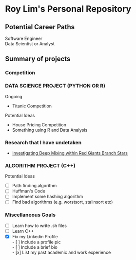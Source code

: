 # Roy Lim's Personal Repository

## Potential Career Paths

Software Engineer  
Data Scientist or Analyst

## Summary of projects

### Competition


### DATA SCIENCE PROJECT (PYTHON OR R)

Ongoing

- Titanic Competition
 
Potential Ideas 

- House Pricing Competition
- Something using R and Data Analysis

### Research that I have undetaken
- [Investigating Deep Mixing within Red Giants Branch Stars](https://github.com/RoyZhenLongLim/PHYS1200)

### ALGORITHM PROJECT (C++)

Potential Ideas

- [ ] Path finding algorithm
- [ ] Huffman's Code
- [ ] Implement some hashing algorithm
- [ ] Find bad algorithms (e.g. worstsort, stalinsort etc)

### Miscellaneous Goals

- [ ] Learn how to write .sh files
- [ ] Learn C++
- [x] Fix my Linkedin Profile  
      - [ ] Include a profile pic  
      - [ ] Include a brief bio  
      - [x] List my past academic and work experience  

